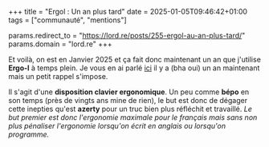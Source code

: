 
+++
title = "Ergol : Un an plus tard"
date = 2025-01-05T09:46:42+01:00
tags = ["communauté", "mentions"]

params.redirect_to = "https://lord.re/posts/255-ergol-au-an-plus-tard/"
params.domain = "lord.re"
+++

Et voilà, on est en Janvier 2025 et ça fait donc maintenant un an que j'utilise
**Ergo-l** à temps plein. Je vous en ai parlé
[ici](https://lord.re/fast-posts/75-ergol/) il y a (bha oui) un an maintenant
mais un petit rappel s'impose.

Il s'agit d'une **disposition clavier ergonomique**. Un peu comme **bépo** en
son temps (près de vingts ans mine de rien), le but est donc de dégager cette
inepties qu'est **azerty** pour un truc bien plus réfléchit et travaillé. _Le
but premier est donc l'ergonomie maximale pour le français mais sans non plus
pénaliser l'ergonomie lorsqu'on écrit en anglais ou lorsqu'on programme._